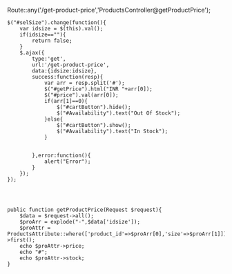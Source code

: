 Route::any('/get-product-price','ProductsController@getProductPrice');

	$("#selSize").change(function(){
		var idsize = $(this).val();
		if(idsize==""){
			return false;
		}
		$.ajax({
			type:'get',
			url:'/get-product-price',
			data:{idsize:idsize},
			success:function(resp){
				var arr = resp.split('#');
				$("#getPrice").html("INR "+arr[0]);
				$("#price").val(arr[0]);
				if(arr[1]==0){
					$("#cartButton").hide();
					$("#Availability").text("Out Of Stock");
				}else{
					$("#cartButton").show();
					$("#Availability").text("In Stock");
				}
				
				
			},error:function(){
				alert("Error");
			}
		});
	});
	
	
	
	 
	public function getProductPrice(Request $request){
        $data = $request->all(); 
        $proArr = explode("-",$data['idsize']);
        $proAttr = ProductsAttribute::where(['product_id'=>$proArr[0],'size'=>$proArr[1]])->first();
        echo $proAttr->price; 
        echo "#";
        echo $proAttr->stock; 
    }
	
	
	
	
	
	
	
	
	
	
	